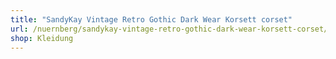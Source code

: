 ```yaml
---
title: "SandyKay Vintage Retro Gothic Dark Wear Korsett corset"
url: /nuernberg/sandykay-vintage-retro-gothic-dark-wear-korsett-corset/
shop: Kleidung
---
```

